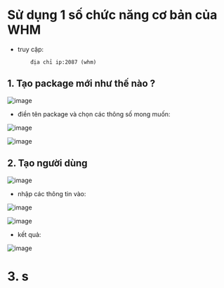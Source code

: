 # Sử dụng 1 số chức năng cơ bản của WHM

- truy cập: 

          địa chỉ ip:2087 (whm)
          
## 1. Tạo package mới như thế nào ?

![image](https://user-images.githubusercontent.com/95491130/186297459-7d5c94a5-06c7-4b9d-b502-04f7ab485bb4.png)

- điền tên package và chọn các thông số mong muốn:

![image](https://user-images.githubusercontent.com/95491130/186297629-a3d19a2e-9900-4af1-bbb9-52576e53f4b4.png)

![image](https://user-images.githubusercontent.com/95491130/186297663-d44a0faf-b1e2-4b5c-bb9a-4b6f053b33ae.png)

## 2. Tạo người dùng

![image](https://user-images.githubusercontent.com/95491130/186297898-9bd9c4da-b4ab-4069-b539-b95bf879923e.png)

- nhập các thông tin vào:

![image](https://user-images.githubusercontent.com/95491130/186298003-be12802c-becc-4665-bf29-8e1207d7bde2.png)

![image](https://user-images.githubusercontent.com/95491130/186298043-8b0f835a-70df-48cf-a853-773211331d11.png)

- kết quả:

![image](https://user-images.githubusercontent.com/95491130/186298186-62f90541-3787-4c2f-8551-d6169e94ff29.png)

# 3. s
